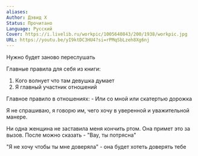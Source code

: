 ```yaml
---
aliases: 
Author: Дэвид Х
Status: Прочитано
Language: Русский
Cover: https://i.livelib.ru/workpic/1005640843/200/1938/workpic.jpg
URL: https://youtu.be/yI9ktDC3HU4?si=rPMqSbLzeh8Xg6nj
---
```

Нужно будет заново переслушать

Главные правила для себя из книги:
1. Кого волнует что там девушка думает 
2. Я главный участник отношений 

Главное правило в отношениях: - Или со мной или скатертью дорожка

Я не спрашиваю, я говорю им, чего хочу в уверенной и уважительной манере.

Ни одна женщина не заставила меня кончить ртом. Она примет это за вызов. После можно сказать - "Вау, ты потрясна"

"Я не хочу чтобы ты мне доверяла" - она будет хотеть доверять тебе 


